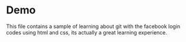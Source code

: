 # Demo

This file contains a sample of learning about git with the facebook login codes using html and css, its actually a great learning experience.


